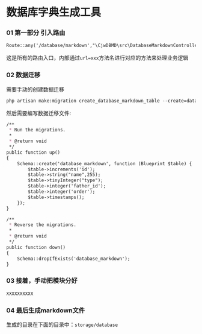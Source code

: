 # 数据库字典生成工具

### 01 第一部分 引入路由 

```markdown
Route::any('/database/markdown',"\CjwDBMD\src\DatabaseMarkdownController@index");
```
这是所有的路由入口，内部通过`url=xxx`方法名进行对应的方法来处理业务逻辑

### 02 数据迁移
需要手动的创建数据迁移
```markdown
php artisan make:migration create_database_markdown_table --create=database_markdown
```
然后需要编写数据迁移文件:
```markdown
/**
 * Run the migrations.
 *
 * @return void
 */
public function up()
{
    Schema::create('database_markdown', function (Blueprint $table) {
        $table->increments('id');
        $table->string("name",255);
        $table->tinyInteger("type");
        $table->integer('father_id');
        $table->integer('order');
        $table->timestamps();
    });
}

/**
 * Reverse the migrations.
 *
 * @return void
 */
public function down()
{
    Schema::dropIfExists('database_markdown');
}
```

### 03 接着，手动把模块分好
```markdown
XXXXXXXXXX
```
### 04 最后生成markdown文件
生成的目录在下面的目录中：`storage/database`
